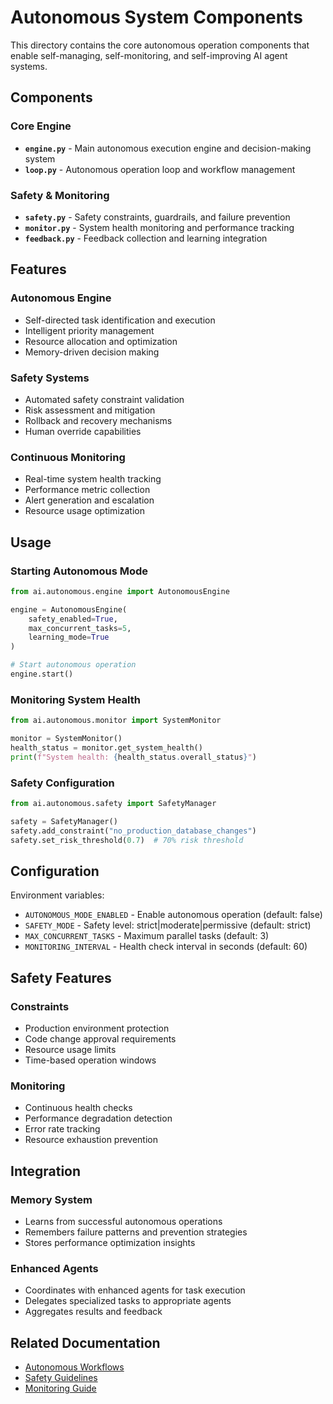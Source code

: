 # Autonomous System Components

This directory contains the core autonomous operation components that enable self-managing, self-monitoring, and self-improving AI agent systems.

## Components

### Core Engine
- **`engine.py`** - Main autonomous execution engine and decision-making system
- **`loop.py`** - Autonomous operation loop and workflow management

### Safety & Monitoring
- **`safety.py`** - Safety constraints, guardrails, and failure prevention
- **`monitor.py`** - System health monitoring and performance tracking
- **`feedback.py`** - Feedback collection and learning integration

## Features

### Autonomous Engine
- Self-directed task identification and execution
- Intelligent priority management
- Resource allocation and optimization
- Memory-driven decision making

### Safety Systems
- Automated safety constraint validation
- Risk assessment and mitigation
- Rollback and recovery mechanisms
- Human override capabilities

### Continuous Monitoring
- Real-time system health tracking
- Performance metric collection
- Alert generation and escalation
- Resource usage optimization

## Usage

### Starting Autonomous Mode
```python
from ai.autonomous.engine import AutonomousEngine

engine = AutonomousEngine(
    safety_enabled=True,
    max_concurrent_tasks=5,
    learning_mode=True
)

# Start autonomous operation
engine.start()
```

### Monitoring System Health
```python
from ai.autonomous.monitor import SystemMonitor

monitor = SystemMonitor()
health_status = monitor.get_system_health()
print(f"System health: {health_status.overall_status}")
```

### Safety Configuration
```python
from ai.autonomous.safety import SafetyManager

safety = SafetyManager()
safety.add_constraint("no_production_database_changes")
safety.set_risk_threshold(0.7)  # 70% risk threshold
```

## Configuration

Environment variables:
- `AUTONOMOUS_MODE_ENABLED` - Enable autonomous operation (default: false)
- `SAFETY_MODE` - Safety level: strict|moderate|permissive (default: strict)
- `MAX_CONCURRENT_TASKS` - Maximum parallel tasks (default: 3)
- `MONITORING_INTERVAL` - Health check interval in seconds (default: 60)

## Safety Features

### Constraints
- Production environment protection
- Code change approval requirements
- Resource usage limits
- Time-based operation windows

### Monitoring
- Continuous health checks
- Performance degradation detection
- Error rate tracking
- Resource exhaustion prevention

## Integration

### Memory System
- Learns from successful autonomous operations
- Remembers failure patterns and prevention strategies
- Stores performance optimization insights

### Enhanced Agents
- Coordinates with enhanced agents for task execution
- Delegates specialized tasks to appropriate agents
- Aggregates results and feedback

## Related Documentation
- [Autonomous Workflows](../../docs/AUTONOMOUS_WORKFLOWS.md)
- [Safety Guidelines](../../docs/SECURITY.md)
- [Monitoring Guide](../../docs/MONITORING.md)
